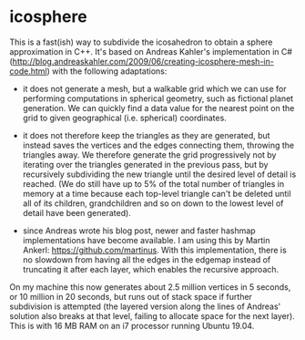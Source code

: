 # icosphere

This is a fast(ish) way to subdivide the icosahedron to obtain a sphere approximation in C++. It's based on Andreas Kahler's implementation in C# (http://blog.andreaskahler.com/2009/06/creating-icosphere-mesh-in-code.html) with the following adaptations:

   - it does not generate a mesh, but a walkable grid which we can use for performing computations in spherical geometry, such as fictional planet generation. We can quickly find a data value for the nearest point on the grid to given geographical (i.e. spherical) coordinates.
   
   - it does not therefore keep the triangles as they are generated, but instead saves the vertices and the edges connecting them, throwing the triangles away. We therefore generate the grid progressively not by iterating over the triangles generated in the previous pass, but by recursively subdividing the new triangle until the desired level of detail is reached. (We do still have up to 5% of the total number of triangles in memory at a time because each top-level triangle can't be deleted until all of its children, grandchildren and so on down to the lowest level of detail have been generated).
   
   - since Andreas wrote his blog post, newer and faster hashmap implementations have become available. I am using this by Martin Ankerl: https://github.com/martinus. With this implementation, there is no slowdown from having all the edges in the edgemap instead of truncating it after each layer, which enables the recursive approach.
   
On my machine this now generates about 2.5 million vertices in 5 seconds, or 10 million in 20 seconds, but runs out of stack space if further subdivision is attempted (the layered version along the lines of Andreas' solution also breaks at that level, failing to allocate space for the next layer). This is with 16 MB RAM on an i7 processor running Ubuntu 19.04.   
